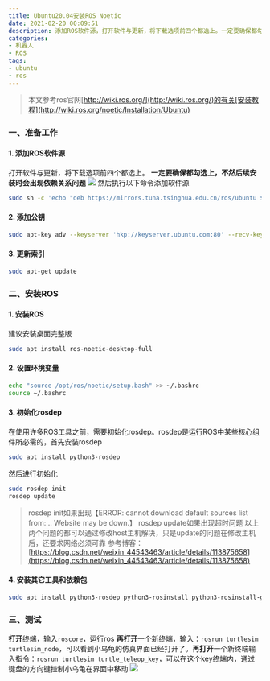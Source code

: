 ```yaml
---
title: Ubuntu20.04安装ROS Noetic
date: 2021-02-20 00:09:51
description: 添加ROS软件源，打开软件与更新，将下载选项前四个都选上。一定要确保都勾选上，不然后续安装时会出现依赖关系问题。然后执行以下命令添加软件源，并添加公钥。
categories:
- 机器人
- ROS
tags:
- ubuntu
- ros
---
```







> 本文参考ros官网[http://wiki.ros.org/](http://wiki.ros.org/)的有关[安装教程](http://wiki.ros.org/noetic/Installation/Ubuntu)
### 一、准备工作
#### 1. 添加ROS软件源
打开软件与更新，将下载选项前四个都选上。
**一定要确保都勾选上，不然后续安装时会出现依赖关系问题**
![](https://gitee.com/huffiema/pictures/raw/master/image/202112231642871-ubuntu-ros-1.png)
然后执行以下命令添加软件源

```bash
sudo sh -c 'echo "deb https://mirrors.tuna.tsinghua.edu.cn/ros/ubuntu $(lsb_release -sc) main" > /etc/apt/sources.list.d/ros-latest.list'
```
#### 2. 添加公钥
```bash
sudo apt-key adv --keyserver 'hkp://keyserver.ubuntu.com:80' --recv-key C1CF6E31E6BADE8868B172B4F42ED6FBAB17C654
```
#### 3. 更新索引
```bash
sudo apt-get update
```
### 二、安装ROS
#### 1. 安装ROS
建议安装桌面完整版
```bash
sudo apt install ros-noetic-desktop-full
```
#### 2. 设置环境变量
```bash
echo "source /opt/ros/noetic/setup.bash" >> ~/.bashrc
source ~/.bashrc
```
#### 3. 初始化rosdep
在使用许多ROS工具之前，需要初始化rosdep。rosdep是运行ROS中某些核心组件所必需的，首先安装rosdep
```bash
sudo apt install python3-rosdep
```
然后进行初始化
```bash
sudo rosdep init
rosdep update
```
> rosdep init如果出现【ERROR: cannot download default sources list from:...
> Website may be down.】
>  rosdep update如果出现超时问题
>  以上两个问题的都可以通过修改host主机解决，只是update的问题在修改主机后，还要求网络必须可靠
> 参考博客：[https://blog.csdn.net/weixin_44543463/article/details/113875658](https://blog.csdn.net/weixin_44543463/article/details/113875658)
#### 4. 安装其它工具和依赖包
```bash
sudo apt install python3-rosdep python3-rosinstall python3-rosinstall-generator python3-wstool build-essential
```
### 三、测试
**打开**终端，输入`roscore`，运行ros
**再打开**一个新终端，输入：`rosrun turtlesim turtlesim_node`，可以看到小乌龟的仿真界面已经打开了。**再打开**一个新终端输入指令：`rosrun turtlesim turtle_teleop_key`，可以在这个key终端内，通过键盘的方向键控制小乌龟在界面中移动
![](https://gitee.com/huffiema/pictures/raw/master/image/202112231643691-ubuntu-ros-2.png)